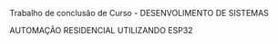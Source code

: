 Trabalho de conclusão de Curso - DESENVOLIMENTO DE SISTEMAS

AUTOMAÇÃO RESIDENCIAL UTILIZANDO ESP32

